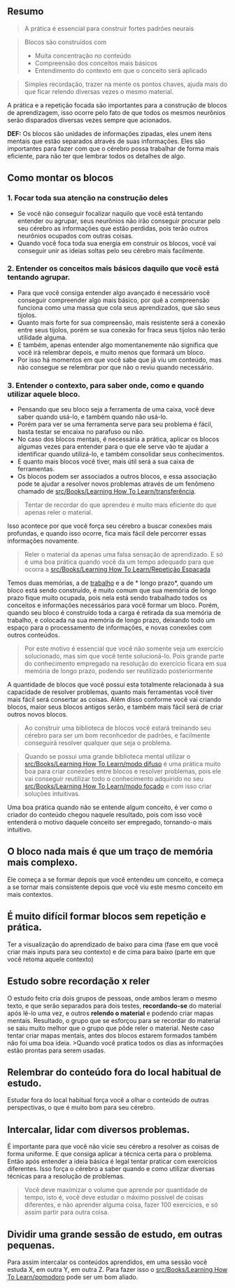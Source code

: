 ## Resumo

 > 
 > A prática é essencial para construir fortes padrões neurais

 > 
 > Blocos são construídos com
 > 
 > * Muita concentração no conteúdo
 > * Compreensão dos conceitos mais básicos
 > * Entendimento do contexto em que o conceito será aplicado

 > 
 > Simples recordação, trazer na mente os pontos chaves, ajuda mais do que ficar relendo diversas vezes o mesmo material.

A prática e a repetição focada são importantes para a construção de blocos de aprendizagem, isso ocorre pelo fato de que todos os mesmos neurônios serão disparados  diversas vezes sempre que acionados.

**DEF:** Os blocos são unidades de informações zipadas, eles unem itens mentais que estão separados através de suas informações. Eles são importantes para fazer com que o cérebro possa trabalhar de forma mais eficiente, para não ter que lembrar todos os detalhes de algo.

## Como montar os blocos

### 1. Focar toda sua atenção na construção deles

* Se você não conseguir focalizar naquilo que você está tentando entender ou agrupar, seus neurônios não irão conseguir procurar pelo seu cérebro as informações que estão perdidas, pois terão outros neurônios ocupados com outras coisas. 
* Quando você foca toda sua energia em construir os blocos, você vai conseguir unir as ideias soltas pelo seu cérebro mais facilmente.

### 2. Entender os conceitos mais básicos daquilo que você está tentando agrupar.

* Para que você consiga entender algo avançado é necessário você conseguir compreender algo mais básico, por quê a compreensão funciona como uma massa que cola seus aprendizados, que são seus tijolos. 
* Quanto mais forte for sua compreensão, mais resistente será a conexão entre seus tijolos, porém se sua conexão for fraca seus tijolos não terão utilidade alguma. 
* E também, apenas entender algo momentanemente não significa que você irá relembrar depois, e muito menos que formará um bloco.
* Por isso há momentos em que você sabe que já viu um conteúdo, mas não consegue se relembrar por que não o reviu quando necessário.

### 3. Entender o contexto, para saber onde, como e quando utilizar aquele bloco.

* Pensando que seu bloco seja a ferramenta de uma caixa, você deve saber quando usá-lo, e também quando não usá-lo.
* Porém para ver se uma ferramenta serve para seu problema é fácil, basta testar se encaixa no parafuso ou não.
* No caso dos blocos mentais, é necessária a prática, aplicar os blocos algumas vezes para entender para o que ele serve vão te ajudar a identificar quando utilizá-lo, e também consolidar seus conhecimentos.
* E quanto mais blocos você tiver, mais útil será a sua caixa de ferramentas.
* Os blocos podem ser associados a outros blocos, e essa associação pode te ajudar a resolver novos problemas através de um fenômeno chamado de [src/Books/Learning How To Learn/transferência](transfer%C3%AAncia.md).

 > 
 > Tentar de recordar do que aprendeu é muito mais eficiente do que apenas reler o material.

Isso acontece por que você força seu cérebro a buscar conexões mais profundas, e quando isso ocorre, fica mais fácil dele percorrer essas informações novamente.

 > 
 > Reler o material da apenas uma falsa sensação de aprendizado. E só é uma boa prática quando você da um tempo adequado para que ocorra a [src/Books/Learning How To Learn/Repetição Espaçada](Repeti%C3%A7%C3%A3o%20Espa%C3%A7ada.md)

Temos duas memórias, a de [ trabalho](mem%C3%B3ria%20de%20trabalho.md) e a de * longo prazo*, quando um bloco está sendo construído, é muito comum que sua memória de longo prazo fique muito ocupada, pois nela está sendo trabalhado todos os conceitos e informações necessários para você formar um bloco. Porém, quando seu bloco é construído toda a carga é retirada da sua memória de trabalho, e colocada na sua memória de longo prazo, deixando todo um espaço para o processamento de informações, e novas conexões com outros conteúdos.

 > 
 > Por este motivo é essencial que você não somente veja um exercício solucionado, mas sim que você tente solucioná-lo. Pois grande parte do conhecimento empregado na resolução do exercício ficara em sua memória de longo prazo, podendo ser reutilizado posteriormente

A quantidade de blocos que você possui esta totalmente relacionada à sua capacidade de resolver problemas, quanto mais ferramentas você tiver mais fácil será consertar as coisas. 
Além disso conforme você vai criando blocos, maior seus blocos antigos serão, e também mais fácil será de criar outros novos blocos.

 > 
 > Ao construir uma biblioteca de blocos você estará treinando seu cérebro para ser um bom reconhcedor de padrões, e facilmente conseguirá resolver qualquer que seja o problema.

 > 
 > Quando se possui uma grande biblioteca mental utilizar o [src/Books/Learning How To Learn/modo difuso](modo%20difuso.md)  é uma prática muito boa para criar conexões entre blocos e resolver problemas, pois ele vai conseguir reutilizar todo o conhecimento adquirido no seu [src/Books/Learning How To Learn/modo focado](modo%20focado.md) e com isso criar soluções intuitivas.

Uma boa prática quando não se entende algum conceito, é ver como o criador do conteúdo chegou naquele resultado, pois com isso você entenderá o motivo daquele conceito ser empregado, tornando-o mais intuitivo.

## O bloco nada mais é que um traço de memória mais complexo.

Ele começa a se formar depois que você entendeu um conceito, e começa a se tornar mais consistente depois que você viu este mesmo conceito em mais contextos.

## É muito difícil formar blocos sem repetição e prática.

Ter a visualização do aprendizado de baixo para cima (fase em que você criar mais inputs para seu contexto) e de cima para baixo (parte em que você retoma aquele contexto)

## Estudo sobre recordação x reler

O estudo feito cria dois grupos de pessoas, onde ambos leram o mesmo texto, e que serão separados para dois testes, **recordando-se** do material após lê-lo uma vez, e outros **relendo o material** e podendo criar mapas mentais.
Resultado, o grupo que se esforçou para se recordar do material se saiu muito melhor que o grupo que pôde reler o material.
Neste caso tentar criar mapas mentais, antes dos blocos estarem formados também não foi uma boa ideia.
\>Quando você pratica todos os dias as informações estão prontas para serem usadas.

## Relembrar do conteúdo fora do local habitual de estudo.

Estudar fora do local habitual força você a olhar  o conteúdo de outras perspectivas, o que é muito bom para seu cérebro.

## Intercalar, lidar com diversos problemas.

É importante para que você não vicie seu cérebro a resolver as coisas de forma uniforme. E que consiga aplicar a técnica certa para o problema.
Então após entender a ideia básica é legal tentar praticar com exercícios diferentes.
Isso força o cérebro a saber quando e como utilizar diversas técnicas para a resolução de problemas.

 > 
 > Você deve maximizar o volume que aprende por quantidade de tempo, isto é, você deve estudar o máximo possível de coisas diferentes, e não aprender alguma coisa, fazer 100 exercícios, e só assim partir para outra coisa.

## Dividir uma grande sessão de estudo, em outras pequenas.

Para assim intercalar os conteúdos aprendidos, em uma sessão você estuda X, em outra Y, em outra Z. Para fazer isso o [src/Books/Learning How To Learn/pomodoro](pomodoro.md) pode ser um bom aliado.
